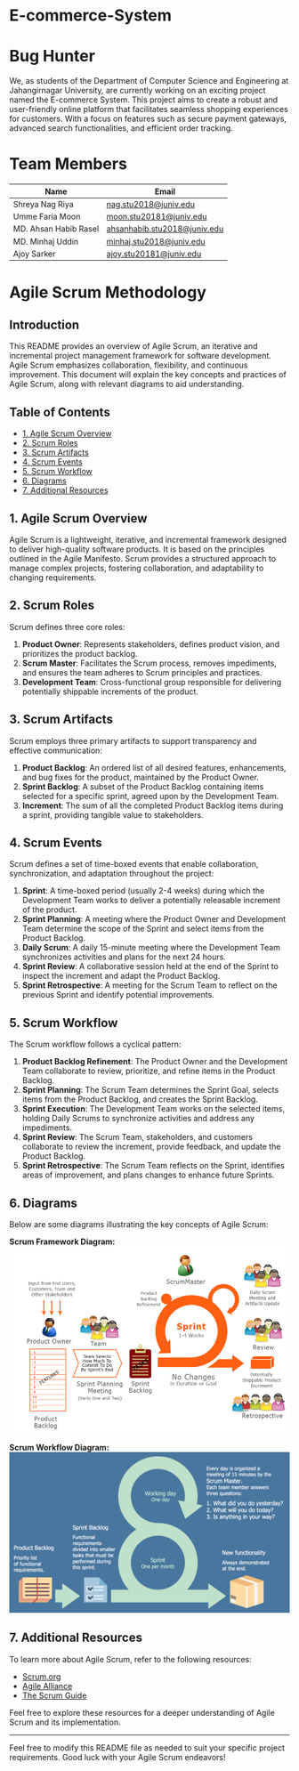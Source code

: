 # E-commerce-System
# Bug Hunter
We, as students of the Department of Computer Science and Engineering at Jahangirnagar University, are currently working on an exciting project named the E-commerce System. This project aims to create a robust and user-friendly online platform that facilitates seamless shopping experiences for customers. With a focus on features such as secure payment gateways, advanced search functionalities, and efficient order tracking.
# Team Members

| Name                       | Email                                |
| -------------------------- | ------------------------------------ |
| Shreya Nag Riya            | nag.stu2018@juniv.edu                |
| Umme Faria Moon            | moon.stu20181@juniv.edu              |
| MD. Ahsan Habib Rasel      | ahsanhabib.stu2018@juniv.edu         |
| MD. Minhaj Uddin           | minhaj.stu2018@juniv.edu              |
| Ajoy Sarker                | ajoy.stu20181@juniv.edu              |


# Agile Scrum Methodology

## Introduction
This README provides an overview of Agile Scrum, an iterative and incremental project management framework for software development. Agile Scrum emphasizes collaboration, flexibility, and continuous improvement. This document will explain the key concepts and practices of Agile Scrum, along with relevant diagrams to aid understanding.

## Table of Contents
- [1. Agile Scrum Overview](#1-agile-scrum-overview)
- [2. Scrum Roles](#2-scrum-roles)
- [3. Scrum Artifacts](#3-scrum-artifacts)
- [4. Scrum Events](#4-scrum-events)
- [5. Scrum Workflow](#5-scrum-workflow)
- [6. Diagrams](#6-diagrams)
- [7. Additional Resources](#7-additional-resources)

## 1. Agile Scrum Overview
Agile Scrum is a lightweight, iterative, and incremental framework designed to deliver high-quality software products. It is based on the principles outlined in the Agile Manifesto. Scrum provides a structured approach to manage complex projects, fostering collaboration, and adaptability to changing requirements.

## 2. Scrum Roles
Scrum defines three core roles:
1. **Product Owner**: Represents stakeholders, defines product vision, and prioritizes the product backlog.
2. **Scrum Master**: Facilitates the Scrum process, removes impediments, and ensures the team adheres to Scrum principles and practices.
3. **Development Team**: Cross-functional group responsible for delivering potentially shippable increments of the product.

## 3. Scrum Artifacts
Scrum employs three primary artifacts to support transparency and effective communication:
1. **Product Backlog**: An ordered list of all desired features, enhancements, and bug fixes for the product, maintained by the Product Owner.
2. **Sprint Backlog**: A subset of the Product Backlog containing items selected for a specific sprint, agreed upon by the Development Team.
3. **Increment**: The sum of all the completed Product Backlog items during a sprint, providing tangible value to stakeholders.

## 4. Scrum Events
Scrum defines a set of time-boxed events that enable collaboration, synchronization, and adaptation throughout the project:
1. **Sprint**: A time-boxed period (usually 2-4 weeks) during which the Development Team works to deliver a potentially releasable increment of the product.
2. **Sprint Planning**: A meeting where the Product Owner and Development Team determine the scope of the Sprint and select items from the Product Backlog.
3. **Daily Scrum**: A daily 15-minute meeting where the Development Team synchronizes activities and plans for the next 24 hours.
4. **Sprint Review**: A collaborative session held at the end of the Sprint to inspect the increment and adapt the Product Backlog.
5. **Sprint Retrospective**: A meeting for the Scrum Team to reflect on the previous Sprint and identify potential improvements.

## 5. Scrum Workflow
The Scrum workflow follows a cyclical pattern:
1. **Product Backlog Refinement**: The Product Owner and the Development Team collaborate to review, prioritize, and refine items in the Product Backlog.
2. **Sprint Planning**: The Scrum Team determines the Sprint Goal, selects items from the Product Backlog, and creates the Sprint Backlog.
3. **Sprint Execution**: The Development Team works on the selected items, holding Daily Scrums to synchronize activities and address any impediments.
4. **Sprint Review**: The Scrum Team, stakeholders, and customers collaborate to review the increment, provide feedback, and update the Product Backlog.
5. **Sprint Retrospective**: The Scrum Team reflects on the Sprint, identifies areas of improvement, and plans changes to enhance future Sprints.

## 6. Diagrams
Below are some diagrams illustrating the key concepts of Agile Scrum:

**Scrum Framework Diagram:**
![Scrum Framework Diagram](https://github.com/moon362/E-commerce-System/blob/main/ReadMe%20Images/workflow.gif)

**Scrum Workflow Diagram:**
![Scrum Workflow Diagram](https://github.com/moon362/E-commerce-System/blob/main/ReadMe%20Images/workflow.png)

## 7. Additional Resources
To learn more about Agile Scrum, refer to the following resources:

- [Scrum.org](https://www.scrum.org/)
- [Agile Alliance](https://www.agilealliance.org/)
- [The Scrum Guide](https://www.scrumguides.org/)

Feel free to explore these resources for a deeper understanding of Agile Scrum and its implementation.

---
Feel free to modify this README file as needed to suit your specific project requirements. Good luck with your Agile Scrum endeavors!

